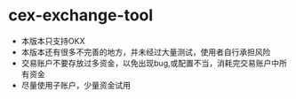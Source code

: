 # cex-exchange-tool
- 本版本只支持OKX
- 本版本还有很多不完善的地方，并未经过大量测试，使用者自行承担风险
- 交易账户不要存放过多资金，以免出现bug,或配置不当，消耗完交易账户中所有资金
- 尽量使用子账户，少量资金试用
